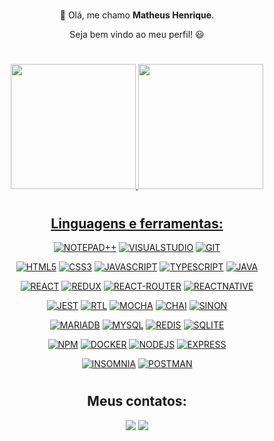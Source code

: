 #

<div align="center">

👋 Olá, me chamo **Matheus Henrique**.

Seja bem vindo ao meu perfil! 😃

#

<div align="center">
  <a href="https://github.com/yMaatheus">
  <img height="200rem" src="https://github-readme-stats.vercel.app/api?username=yMaatheus&theme=dark&show_icons=true&count_private=true"/>
  <img height="200rem" src="https://github-readme-stats.vercel.app/api/top-langs/?username=yMaatheus&layout=compact&langs_count=10&theme=dark"/>
</div>

#

## Linguagens e ferramentas:

[profile]: https://github.com/yMaatheus

[notepad]: https://notepad-plus-plus.org
[visual-studio-code]: https://code.visualstudio.com
[git]: https://git-scm.com/doc

[html]: https://html.spec.whatwg.org
[css]: https://www.w3.org/TR/css3-roadmap/
[javascript]: https://developer.mozilla.org/pt-BR/docs/Web/JavaScript
[typescript]: https://www.typescriptlang.org/docs/
[java]: https://docs.oracle.com/en/java/

[react]: https://reactjs.org/docs/getting-started.html
[redux]: https://redux.js.org
[react-router]: https://reactrouter.com/en/main
[react-native]: https://reactnative.dev

[jest]: https://jestjs.io/
[react-testing-library]: https://testing-library.com/docs/react-testing-library/intro/
[mocha]: https://mochajs.org
[chai]: https://www.chaijs.com
[sinon]: https://sinonjs.org
  
[mariadb]: https://mariadb.org
[mysql]: https://dev.mysql.com/doc/
[redis]: https://redis.io
[sqlite]: https://www.sqlite.org/index.html

[npm]: https://docs.npmjs.com
[docker]: https://docs.docker.com
[nodejs]: https://nodejs.org/en/docs/
[express]: https://expressjs.com/pt-br/

[insomnia]: https://insomnia.rest
[postman]: https://www.postman.com
  
[![NOTEPAD++](https://img.shields.io/badge/Notepad++-90E59A.svg?style=for-the-badge&logo=notepad%2B%2B&logoColor=black)][profile]
[![VISUALSTUDIO](https://img.shields.io/badge/Visual_Studio-5C2D91?style=for-the-badge&logo=visual%20studio&logoColor=white)][profile]
[![GIT](https://img.shields.io/badge/GIT-E44C30?style=for-the-badge&logo=git&logoColor=white)][profile]

[![HTML5](https://img.shields.io/badge/HTML5-E34F26?style=for-the-badge&logo=html5&logoColor=white)][html]
[![CSS3](https://img.shields.io/badge/CSS3-1572B6?style=for-the-badge&logo=css3&logoColor=white)][css]
[![JAVASCRIPT](https://img.shields.io/badge/JavaScript-323330?style=for-the-badge&logo=javascript&logoColor=F7DF1E)][javascript]
[![TYPESCRIPT](https://img.shields.io/badge/TypeScript-007ACC?style=for-the-badge&logo=typescript&logoColor=white)][typescript]
[![JAVA](https://img.shields.io/badge/Java-ED8B00?style=for-the-badge&logo=java&logoColor=white)][java]

[![REACT](https://img.shields.io/badge/React-20232A?style=for-the-badge&logo=react&logoColor=61DAFB)][react]
[![REDUX](https://img.shields.io/badge/Redux-593D88?style=for-the-badge&logo=redux&logoColor=white)][redux]
[![REACT-ROUTER](https://img.shields.io/badge/React_Router-CA4245?style=for-the-badge&logo=react-router&logoColor=white)][react-router]
[![REACTNATIVE](https://img.shields.io/badge/React_Native-20232A?style=for-the-badge&logo=react&logoColor=61DAFB)][react-native]

[![JEST](https://img.shields.io/badge/Jest-C21325?style=for-the-badge&logo=jest&logoColor=white)][jest]
[![RTL](https://img.shields.io/badge/testing%20library-323330?style=for-the-badge&logo=testing-library&logoColor=red)][react-testing-library]
[![MOCHA](https://img.shields.io/badge/Mocha-8D6748?style=for-the-badge&logo=Mocha&logoColor=white)][mocha]
[![CHAI](https://img.shields.io/badge/chai-A30701?style=for-the-badge&logo=chai&logoColor=white)][chai]
[![SINON](https://img.shields.io/badge/sinon.js-323330?style=for-the-badge&logo=sinon)][sinon]

[![MARIADB](https://img.shields.io/badge/MariaDB-003545?style=for-the-badge&logo=mariadb&logoColor=white)][mariadb]
[![MYSQL](https://img.shields.io/badge/MySQL-005C84?style=for-the-badge&logo=mysql&logoColor=white)][mysql]
[![REDIS](https://img.shields.io/badge/redis-%23DD0031.svg?&style=for-the-badge&logo=redis&logoColor=white)][redis]
[![SQLITE](https://img.shields.io/badge/SQLite-07405E?style=for-the-badge&logo=sqlite&logoColor=white)][sqlite]

[![NPM](https://img.shields.io/badge/npm-CB3837?style=for-the-badge&logo=npm&logoColor=white)][npm]
[![DOCKER](https://img.shields.io/badge/Docker-2CA5E0?style=for-the-badge&logo=docker&logoColor=white)][docker]
[![NODEJS](https://img.shields.io/badge/Node.js-339933?style=for-the-badge&logo=nodedotjs&logoColor=white)][nodejs]
[![EXPRESS](https://img.shields.io/badge/Express.js-404D59?style=for-the-badge)][express]

[![INSOMNIA](https://img.shields.io/badge/Insomnia-5849be?style=for-the-badge&logo=Insomnia&logoColor=white)][insomnia]
[![POSTMAN](https://img.shields.io/badge/Postman-FF6C37?style=for-the-badge&logo=Postman&logoColor=white)][postman]

#

## Meus contatos:

<div>
  <a href = "mailto:profissional.ymatheus@gmail.com"><img src="https://img.shields.io/badge/Gmail-D14836?style=for-the-badge&logo=gmail&logoColor=white" target="_blank"></a>
  <a href="https://www.linkedin.com/in/ymaatheus" target="_blank"><img src="https://img.shields.io/badge/LinkedIn-0077B5?style=for-the-badge&logo=linkedin&logoColor=white" target="_blank"></a> 
</div>

#

</div>
